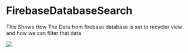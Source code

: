 # FirebaseDatabaseSearch
This Shows How The Data from firebase database is set to recycler view and how we can filter that data

![](https://firebasestorage.googleapis.com/v0/b/database-5a4bd.appspot.com/o/output.jpg?alt=media&token=cf4bb756-e60b-4f15-8eea-498f702662f4)
